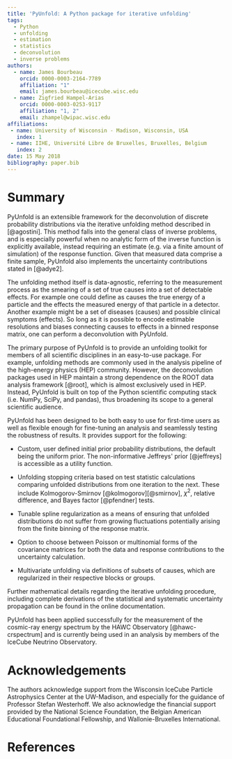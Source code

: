 ```yaml
---
title: 'PyUnfold: A Python package for iterative unfolding'
tags:
  - Python
  - unfolding
  - estimation
  - statistics
  - deconvolution
  - inverse problems
authors:
  - name: James Bourbeau
    orcid: 0000-0003-2164-7789
    affiliation: "1"
    email: james.bourbeau@icecube.wisc.edu
  - name: Zigfried Hampel-Arias
    orcid: 0000-0003-0253-9117
    affiliation: "1, 2"
    email: zhampel@wipac.wisc.edu
affiliations:
 - name: University of Wisconsin - Madison, Wisconsin, USA
   index: 1
 - name: IIHE, Université Libre de Bruxelles, Bruxelles, Belgium
   index: 2
date: 15 May 2018
bibliography: paper.bib
---
```


# Summary

PyUnfold is an extensible framework for the deconvolution of discrete probability
distributions via the iterative unfolding method described in [@agostini].
This method falls into the general class of inverse problems, and is especially powerful
when no analytic form of the inverse function is explicitly available, instead requiring
an estimate (e.g. via a finite amount of simulation) of the response function.
Given that measured data comprise a finite sample, PyUnfold also implements the uncertainty
contributions stated in [@adye2].


The unfolding method itself is data-agnostic, referring to the measurement process
as the smearing of a set of true causes into a set of detectable effects.
For example one could define as causes the true energy of a particle and the effects
the measured energy of that particle in a detector.
Another example might be a set of diseases (causes) and possible clinical symptoms (effects).
So long as it is possible to encode estimable resolutions and biases connecting causes to
effects in a binned response matrix, one can perform a deconvolution with PyUnfold.


The primary purpose of PyUnfold is to provide an unfolding toolkit for members of all
scientific disciplines in an easy-to-use package.
For example, unfolding methods are commonly used in the analysis pipeline of the
high-energy physics (HEP) community.
However, the deconvolution packages used in HEP maintain a strong dependence on the
ROOT data analysis framework [@root], which is almost exclusively used in HEP.
Instead, PyUnfold is built on top of the Python scientific computing stack (i.e. NumPy,
SciPy, and pandas), thus broadening its scope to a general scientific audience.


PyUnfold has been designed to be both easy to use for first-time users as well as
flexible enough for fine-tuning an analysis and seamlessly testing the robustness
of results. It provides support for the following:

- Custom, user defined initial prior probability distributions, the default being
the uniform prior. The non-informative Jeffreys' prior [@jeffreys] is accessible
as a utility function.

- Unfolding stopping criteria based on test statistic calculations comparing unfolded
distributions from one iteration to the next. These include
Kolmogorov-Smirnov [@kolmogorov][@smirnov], $\chi^2$, relative difference,
and Bayes factor [@pfendner] tests.

- Tunable spline regularization as a means of ensuring that unfolded distributions do not
suffer from growing fluctuations potentially arising from the finite binning of the
response matrix.

- Option to choose between Poisson or multinomial forms of the covariance matrices
for both the data and response contributions to the uncertainty calculation.

- Multivariate unfolding via definitions of subsets of causes, which are regularized
in their respective blocks or groups.


Further mathematical details regarding the iterative unfolding procedure, including complete
derivations of the statistical and systematic uncertainty propagation can be found in the
online documentation.


PyUnfold has been applied successfully for the measurement of the cosmic-ray energy spectrum
by the HAWC Observatory [@hawc-crspectrum] and is currently being used in an analysis by
members of the IceCube Neutrino Observatory.


# Acknowledgements

The authors acknowledge support from the Wisconsin IceCube Particle Astrophysics Center
at the UW-Madison, and especially for the guidance of Professor Stefan Westerhoff.
We also acknowledge the financial support provided by the National Science Foundation,
the Belgian American Educational Foundational Fellowship, and Wallonie-Bruxelles International.

# References

